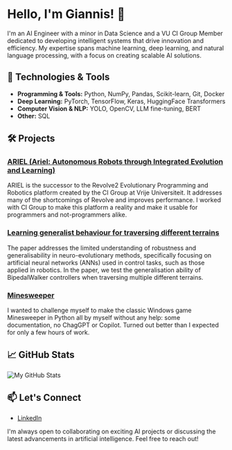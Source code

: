 # Hello, I'm Giannis! 👋

I'm an AI Engineer with a minor in Data Science and a VU CI Group Member dedicated to developing intelligent systems that drive innovation and efficiency. My expertise spans machine learning, deep learning, and natural language processing, with a focus on creating scalable AI solutions.

## 🔧 Technologies & Tools

- **Programming & Tools:** Python, NumPy, Pandas, Scikit-learn, Git, Docker
- **Deep Learning:** PyTorch, TensorFlow, Keras, HuggingFace Transformers
- **Computer Vision & NLP:** YOLO, OpenCV, LLM fine-tuning, BERT
- **Other:** SQL

## 🛠️ Projects

### [ARIEL (Ariel: Autonomous Robots through Integrated Evolution and Learning)]([link-to-project-repo](https://github.com/ci-group/ariel))

ARIEL is the successor to the Revolve2 Evolutionary Programming and Robotics platform created by the CI Group at Vrije Universiteit. It addresses many of the shortcomings of Revolve and improves performance. I worked with CI Group to make this platform a reality and make it usable for programmers and not-programmers alike.

### [Learning generalist behaviour for traversing different terrains]([link-to-project-repo](https://github.com/JohnGrigoriadis/generalist-controllers-terrain))

The paper addresses the limited understanding of robustness and generalisability in neuro-evolutionary methods, specifically focusing on artificial neural networks (ANNs) used in control tasks, such as those applied in robotics. In the paper, we test the generalisation ability of BipedalWalker controllers when traversing multiple different terrains.

### [Minesweeper]([link-to-project-repo](https://github.com/JohnGrigoriadis/MineSweeper))

I wanted to challenge myself to make the classic Windows game Minesweeper in Python all by myself without any help: some documentation, no ChagGPT or Copilot. Turned out better than I expected for only a few hours of work.

## 📈 GitHub Stats

![My GitHub Stats](https://github-readme-stats.vercel.app/api?username=JohnGrigoriadis&show_icons=true&theme=radical)


## 📫 Let's Connect

- [LinkedIn](www.linkedin.com/in/ioannis-grigoriadis-2a7a55261)

I'm always open to collaborating on exciting AI projects or discussing the latest advancements in artificial intelligence. Feel free to reach out!
